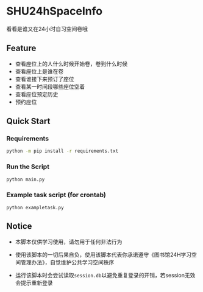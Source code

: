 # SHU24hSpaceInfo
看看是谁又在24小时自习空间卷哦

## Feature

- 查看座位上的人什么时候开始卷，卷到什么时候
- 查看座位上是谁在卷
- 查看谁接下来预订了座位
- 查看某一时间段哪些座位空着
- 查看座位预定历史
- 预约座位

## Quick Start

### Requirements

```bash
python -m pip install -r requirements.txt
```

### Run the Script

```bash
python main.py
```

### Example task script (for crontab)

```
python exampletask.py
```

## Notice

- 本脚本仅供学习使用，请勿用于任何非法行为

- 使用该脚本的一切后果自负，使用该脚本代表你承诺遵守《图书馆24H学习空间管理办法》，自觉维护公共学习空间秩序

- 运行该脚本时会尝试读取`session.db`以避免重复登录的开销，若session无效会提示重新登录
